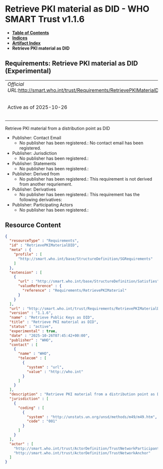 # Retrieve PKI material as DID - WHO SMART Trust v1.1.6

* [**Table of Contents**](toc.md)
* [**Indices**](indices.md)
* [**Artifact Index**](artifacts.md)
* **Retrieve PKI material as DID**

## Requirements: Retrieve PKI material as DID (Experimental) 

| | |
| :--- | :--- |
| *Official URL*:http://smart.who.int/trust/Requirements/RetrievePKIMaterialDID | *Version*:1.1.6 |
| Active as of 2025-10-26 | *Computable Name*:Retrieve Public Keys as DID |

 
Retrieve PKI material from a distribution point as DID 

* Publisher: Contact Email
  * No publisher has been registered.: No contact email has been registered.
* Publisher: Jurisdiction
  * No publisher has been registered.: 
* Publisher: Statements
  * No publisher has been registered.: 
* Publisher: Derived from
  * No publisher has been registered.: This requirement is not derived from another requriement.
* Publisher: Derivatives
  * No publisher has been registered.: This requirement has the following derivatives:
* Publisher: Participating Actors
  * No publisher has been registered.: 



## Resource Content

```json
{
  "resourceType" : "Requirements",
  "id" : "RetrievePKIMaterialDID",
  "meta" : {
    "profile" : [
      "http://smart.who.int/base/StructureDefinition/SGRequirements"
    ]
  },
  "extension" : [
    {
      "url" : "http://smart.who.int/base/StructureDefinition/Satisfies",
      "valueReference" : {
        "reference" : "Requirements/RetrievePKIMaterial"
      }
    }
  ],
  "url" : "http://smart.who.int/trust/Requirements/RetrievePKIMaterialDID",
  "version" : "1.1.6",
  "name" : "Retrieve Public Keys as DID",
  "title" : "Retrieve PKI material as DID",
  "status" : "active",
  "experimental" : true,
  "date" : "2025-10-26T07:45:42+00:00",
  "publisher" : "WHO",
  "contact" : [
    {
      "name" : "WHO",
      "telecom" : [
        {
          "system" : "url",
          "value" : "http://who.int"
        }
      ]
    }
  ],
  "description" : "Retrieve PKI material from a distribution point as DID",
  "jurisdiction" : [
    {
      "coding" : [
        {
          "system" : "http://unstats.un.org/unsd/methods/m49/m49.htm",
          "code" : "001"
        }
      ]
    }
  ],
  "actor" : [
    "http://smart.who.int/trust/ActorDefinition/TrustNetworkParticipant",
    "http://smart.who.int/trust/ActorDefinition/TrustNetworkAnchor"
  ]
}

```
